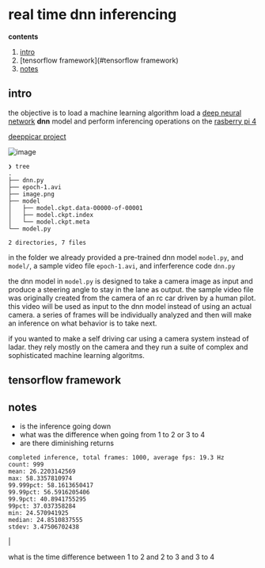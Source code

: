 # real time dnn inferencing

**contents**

1.  [intro](#intro)
2.  [tensorflow framework](#tensorflow framework)
3.  [notes](#notes)

## intro

the objective is to load a machine learning algorithm load a [deep neural network](https://en.wikipedia.org/wiki/Deep_learning#Deep_neural_networks) **dnn** model and perform inferencing operations on the [rasberry pi 4](https://www.raspberrypi.com/documentation/)

[deeppicar project](https://github.com/dctian/DeepPiCar)

![image](./image.png)

```
❯ tree
.
├── dnn.py
├── epoch-1.avi
├── image.png
├── model
│   ├── model.ckpt.data-00000-of-00001
│   ├── model.ckpt.index
│   └── model.ckpt.meta
└── model.py

2 directories, 7 files
```

in the folder we already provided a pre-trained dnn model `model.py`, and `model/`, a sample video file `epoch-1.avi`, and inferference code `dnn.py`

the dnn model in `model.py` is designed to take a camera image as input and produce a steering angle to stay in the lane as output.  the sample video file was originally created from the camera of an rc car driven by a human pilot.  this video will be used as input to the dnn model instead of using an actual camera.  a series of frames will be individually analyzed and then will make an inference on what behavior is to take next.

if you wanted to make a self driving car using a camera system instead of ladar.  they rely mostly on the camera and they run a suite of complex and sophisticated machine learning algoritms.

## tensorflow framework

## notes

-  is the inference going down
-  what was the difference when going from 1 to 2 or 3 to 4
-  are there diminishing returns


```
completed inference, total frames: 1000, average fps: 19.3 Hz
count: 999
mean: 26.2203142569
max: 58.3357810974
99.999pct: 58.1613650417
99.99pct: 56.5916205406
99.9pct: 40.8941755295
99pct: 37.037358284
min: 24.570941925
median: 24.8510837555
stdev: 3.47506702438
```

|


what is the time difference between 1 to 2 and 2 to 3 and 3 to 4


